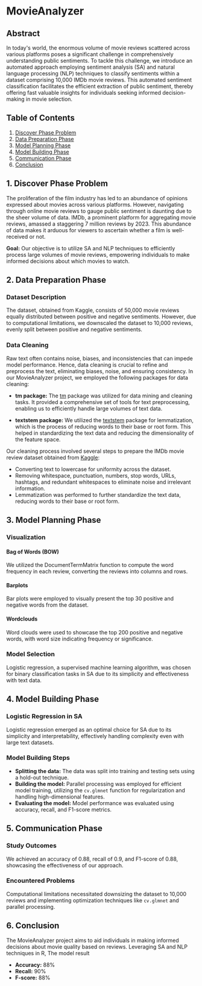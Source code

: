 # MovieAnalyzer

## Abstract

In today's world, the enormous volume of movie reviews scattered across various platforms poses a significant challenge in comprehensively understanding public sentiments. To tackle this challenge, we introduce an automated approach employing sentiment analysis (SA) and natural language processing (NLP) techniques to classify sentiments within a dataset comprising 10,000 IMDb movie reviews. This automated sentiment classification facilitates the efficient extraction of public sentiment, thereby offering fast valuable insights for individuals seeking informed decision-making in movie selection.

## Table of Contents
1. [Discover Phase Problem](#discover-phase-problem)
2. [Data Preparation Phase](#data-preparation-phase)
3. [Model Planning Phase](#model-planning-phase)
4. [Model Building Phase](#model-building-phase)
5. [Communication Phase](#communication-phase)
6. [Conclusion](#conclusion)

## 1. Discover Phase Problem

The proliferation of the film industry has led to an abundance of opinions expressed about movies across various platforms. However, navigating through online movie reviews to gauge public sentiment is daunting due to the sheer volume of data. IMDb, a prominent platform for aggregating movie reviews, amassed a staggering 7 million reviews by 2023. This abundance of data makes it arduous for viewers to ascertain whether a film is well-received or not.

**Goal:** Our objective is to utilize SA and NLP techniques to efficiently process large volumes of movie reviews, empowering individuals to make informed decisions about which movies to watch.

## 2. Data Preparation Phase

### Dataset Description

The dataset, obtained from Kaggle, consists of 50,000 movie reviews equally distributed between positive and negative sentiments. However, due to computational limitations, we downscaled the dataset to 10,000 reviews, evenly split between positive and negative sentiments.

### Data Cleaning

Raw text often contains noise, biases, and inconsistencies that can impede model performance. Hence, data cleaning is crucial to refine and preprocess the text, eliminating biases, noise, and ensuring consistency. In our MovieAnalyzer project, we employed the following packages for data cleaning:

- **tm package:** The [tm](https://cran.r-project.org/web/packages/tm/index.html) package was utilized for data mining and cleaning tasks. It provided a comprehensive set of tools for text preprocessing, enabling us to efficiently handle large volumes of text data.
  
- **textstem package:** We utilized the [textstem](https://cran.r-project.org/web/packages/textstem/index.html) package for lemmatization, which is the process of reducing words to their base or root form. This helped in standardizing the text data and reducing the dimensionality of the feature space.

Our cleaning process involved several steps to prepare the IMDb movie review dataset obtained from [Kaggle](https://www.kaggle.com/datasets/lakshmi25npathi/imdb-dataset-of-50k-movie-reviews):

- Converting text to lowercase for uniformity across the dataset.
- Removing whitespace, punctuation, numbers, stop words, URLs, hashtags, and redundant whitespaces to eliminate noise and irrelevant information.
- Lemmatization was performed to further standardize the text data, reducing words to their base or root form.

## 3. Model Planning Phase

### Visualization

#### Bag of Words (BOW)

We utilized the DocumentTermMatrix function to compute the word frequency in each review, converting the reviews into columns and rows.

#### Barplots

Bar plots were employed to visually present the top 30 positive and negative words from the dataset.

#### Wordclouds

Word clouds were used to showcase the top 200 positive and negative words, with word size indicating frequency or significance.

### Model Selection

Logistic regression, a supervised machine learning algorithm, was chosen for binary classification tasks in SA due to its simplicity and effectiveness with text data.

## 4. Model Building Phase

### Logistic Regression in SA

Logistic regression emerged as an optimal choice for SA due to its simplicity and interpretability, effectively handling complexity even with large text datasets.

### Model Building Steps

- **Splitting the data:** The data was split into training and testing sets using a hold-out technique.
- **Building the model:** Parallel processing was employed for efficient model training, utilizing the `cv.glmnet` function for regularization and handling high-dimensional features.
- **Evaluating the model:** Model performance was evaluated using accuracy, recall, and F1-score metrics.

## 5. Communication Phase

### Study Outcomes

We achieved an accuracy of 0.88, recall of 0.9, and F1-score of 0.88, showcasing the effectiveness of our approach.

### Encountered Problems

Computational limitations necessitated downsizing the dataset to 10,000 reviews and implementing optimization techniques like `cv.glmnet` and parallel processing.

## 6. Conclusion

The MovieAnalyzer project aims to aid individuals in making informed decisions about movie quality based on reviews. Leveraging SA and NLP techniques in R, The model result            
- **Accuracy:** 88%
- **Recall:** 90%
- **F-score:** 88%
